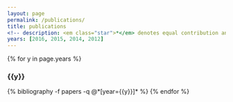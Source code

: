 ```yaml
---
layout: page
permalink: /publications/
title: publications
<!-- description: <em class="star">*</em> denotes equal contribution and joint lead authorship. -->
years: [2016, 2015, 2014, 2012]
---
```


{% for y in page.years %}
  <h3 class="bibliography-year">{{y}}</h3>
  {% bibliography -f papers -q @*[year={{y}}]* %}
{% endfor %}
